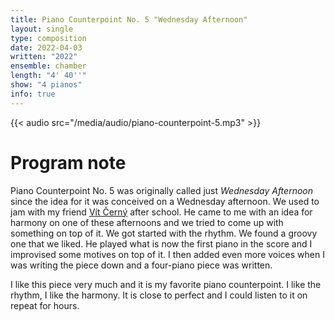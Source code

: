 ```yaml
---
title: Piano Counterpoint No. 5 "Wednesday Afternoon"
layout: single
type: composition
date: 2022-04-03
written: "2022"
ensemble: chamber
length: "4' 40''"
show: "4 pianos"
info: true
---
```


{{< audio src="/media/audio/piano-counterpoint-5.mp3" >}}

# Program note

Piano Counterpoint No. 5 was originally called just *Wednesday Afternoon* since the idea for it was conceived on a Wednesday afternoon. We used to jam with my friend [Vít Černý](https://vitcerny.xyz) after school. He came to me with an idea for harmony on one of these afternoons and we tried to come up with something on top of it. We got started with the rhythm. We found a groovy one that we liked. He played what is now the first piano in the score and I improvised some motives on top of it. I then added even more voices when I was writing the piece down and a four-piano piece was written.

I like this piece very much and it is my favorite piano counterpoint. I like the rhythm, I like the harmony. It is close to perfect and I could listen to it on repeat for hours.